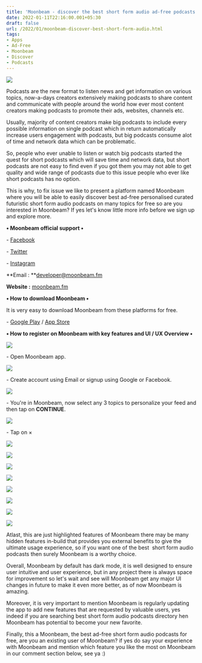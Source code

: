 ```yaml
---
title: 'Moonbeam - discover the best short form audio ad-free podcasts.'
date: 2022-01-11T22:16:00.001+05:30
draft: false
url: /2022/01/moonbeam-discover-best-short-form-audio.html
tags: 
- Apps
- Ad-Free
- Moonbeam
- Discover
- Podcasts
---
```


 [![](https://lh3.googleusercontent.com/-BdsOwIAeBnA/Yd20Y7LZ76I/AAAAAAAAIdI/EJ___wCM9pEzYqp21HYskWTQACVl_7nqACNcBGAsYHQ/s1600/1641919582846467-0.png)](https://lh3.googleusercontent.com/-BdsOwIAeBnA/Yd20Y7LZ76I/AAAAAAAAIdI/EJ___wCM9pEzYqp21HYskWTQACVl_7nqACNcBGAsYHQ/s1600/1641919582846467-0.png) 

  

Podcasts are the new format to listen news and get information on various topics, now-a-days creators extensively making podcasts to share content and communicate with people around the world how ever most content creators making podcasts to promote their ads, websites, channels etc.

  

Usually, majority of content creators make big podcasts to include every possible information on single podcast which in return automatically increase users engagement with podcasts, but big podcasts consume alot of time and network data which can be problematic.  

  

So, people who ever unable to listen or watch big podcasts started the quest for short podcasts which will save time and network data, but short podcasts are not easy to find even if you got them you may not able to get quality and wide range of podcasts due to this issue people who ever like short podcasts has no option.

  

This is why, to fix issue we like to present a platform named Moonbeam where you will be able to easily discover best ad-free personalised curated futuristic short form audio podcasts on many topics for free so are you interested in Moonbeam? If yes let's know little more info before we sign up and explore more.

  

**• Moonbeam official support •**

\- [Facebook](https://www.facebook.com/moonbeam.fm)

\- [Twitter](https://twitter.com/moonbeam_fm_)

\- [Instagram](https://www.instagram.com/moonbeam.fm)

  

**Email : **[developer@moonbeam.fm](mailto:developer@moonbeam.fm)

**Website :** [moonbeam.fm](http://moonbeam.fm)

  

**• How to download Moonbeam •**

  

It is very easy to download Moonbeam from these platforms for free.

  

\- [Google Play](https://play.google.com/store/apps/details?id=fm.app.moonbeam) / [App Store](https://apps.apple.com/us/app/moonbeam-podcast-discovery/id1531348470)

  

**• How to register on Moonbeam with key features and UI / UX Overview •**

 **[![](https://lh3.googleusercontent.com/-uEbvJogBAqI/Yd20XgERRSI/AAAAAAAAIdE/QLoWsH1Q1KU0gAnMBf3zFXDYy4BdtbnSACNcBGAsYHQ/s1600/1641919578204487-1.png)](https://lh3.googleusercontent.com/-uEbvJogBAqI/Yd20XgERRSI/AAAAAAAAIdE/QLoWsH1Q1KU0gAnMBf3zFXDYy4BdtbnSACNcBGAsYHQ/s1600/1641919578204487-1.png)** 

\- Open Moonbeam app.

  

 [![](https://lh3.googleusercontent.com/-NRVDjwuSymM/Yd20Wolk3EI/AAAAAAAAIdA/PbjWJ00NE8su6bKcTioMNaSDI_FCVUT1wCNcBGAsYHQ/s1600/1641919574247843-2.png)](https://lh3.googleusercontent.com/-NRVDjwuSymM/Yd20Wolk3EI/AAAAAAAAIdA/PbjWJ00NE8su6bKcTioMNaSDI_FCVUT1wCNcBGAsYHQ/s1600/1641919574247843-2.png) 

  

\- Create account using Email or signup using Google or Facebook.

  

 [![](https://lh3.googleusercontent.com/-w0SeeoUwgqY/Yd20VlPASHI/AAAAAAAAIc8/G5xGo-nB-CQQev3eCt22W5znQRJaweTmwCNcBGAsYHQ/s1600/1641919570251146-3.png)](https://lh3.googleusercontent.com/-w0SeeoUwgqY/Yd20VlPASHI/AAAAAAAAIc8/G5xGo-nB-CQQev3eCt22W5znQRJaweTmwCNcBGAsYHQ/s1600/1641919570251146-3.png) 

  

\- You're in Moonbeam, now select any 3 topics to personalize your feed and then tap on **CONTINUE**.

  

 [![](https://lh3.googleusercontent.com/-EuhgsoM1lSY/Yd20UgIZMRI/AAAAAAAAIc4/-_qKWRrm5BoGW8S6GsJ9_2v1Ap9dRqJQACNcBGAsYHQ/s1600/1641919566220006-4.png)](https://lh3.googleusercontent.com/-EuhgsoM1lSY/Yd20UgIZMRI/AAAAAAAAIc4/-_qKWRrm5BoGW8S6GsJ9_2v1Ap9dRqJQACNcBGAsYHQ/s1600/1641919566220006-4.png) 

  

\- Tap on ×

  

 [![](https://lh3.googleusercontent.com/-xvJsfdrGDeU/Yd20Tm4Ve-I/AAAAAAAAIc0/g90gNGtRmRohLctRGbBbqVA_fqM1YzAcACNcBGAsYHQ/s1600/1641919562238517-5.png)](https://lh3.googleusercontent.com/-xvJsfdrGDeU/Yd20Tm4Ve-I/AAAAAAAAIc0/g90gNGtRmRohLctRGbBbqVA_fqM1YzAcACNcBGAsYHQ/s1600/1641919562238517-5.png) 

  

 [![](https://lh3.googleusercontent.com/-JJYJHhQbDKc/Yd20SjxWgmI/AAAAAAAAIcw/lpcMHgyW3GIow6843ulLyzGf2Q_V2_cBgCNcBGAsYHQ/s1600/1641919558044468-6.png)](https://lh3.googleusercontent.com/-JJYJHhQbDKc/Yd20SjxWgmI/AAAAAAAAIcw/lpcMHgyW3GIow6843ulLyzGf2Q_V2_cBgCNcBGAsYHQ/s1600/1641919558044468-6.png) 

  

 [![](https://lh3.googleusercontent.com/-Jwsn8uesDMs/Yd20RgYtqtI/AAAAAAAAIcs/RY0SBdr4DEMlA2vKv3KJJDnpzCov1DzeQCNcBGAsYHQ/s1600/1641919553337207-7.png)](https://lh3.googleusercontent.com/-Jwsn8uesDMs/Yd20RgYtqtI/AAAAAAAAIcs/RY0SBdr4DEMlA2vKv3KJJDnpzCov1DzeQCNcBGAsYHQ/s1600/1641919553337207-7.png) 

  

 [![](https://lh3.googleusercontent.com/-iis7g4H8cN0/Yd20QaKT6EI/AAAAAAAAIco/P_XFQ_O1x0sfeJeJq5vwaPEcX3Tm5HyNgCNcBGAsYHQ/s1600/1641919549232071-8.png)](https://lh3.googleusercontent.com/-iis7g4H8cN0/Yd20QaKT6EI/AAAAAAAAIco/P_XFQ_O1x0sfeJeJq5vwaPEcX3Tm5HyNgCNcBGAsYHQ/s1600/1641919549232071-8.png) 

  

 [![](https://lh3.googleusercontent.com/-T6KJUfs2eBc/Yd20PTY5laI/AAAAAAAAIck/ORKuC5HrwCYVIYHpgsPRaQqy0mnOkLOWACNcBGAsYHQ/s1600/1641919545048087-9.png)](https://lh3.googleusercontent.com/-T6KJUfs2eBc/Yd20PTY5laI/AAAAAAAAIck/ORKuC5HrwCYVIYHpgsPRaQqy0mnOkLOWACNcBGAsYHQ/s1600/1641919545048087-9.png) 

  

 [![](https://lh3.googleusercontent.com/-crjpZgw1hro/Yd20OWR4GLI/AAAAAAAAIcg/drX7j60MDTUx2wIZmBmztZ5qDaEcIMESACNcBGAsYHQ/s1600/1641919541170265-10.png)](https://lh3.googleusercontent.com/-crjpZgw1hro/Yd20OWR4GLI/AAAAAAAAIcg/drX7j60MDTUx2wIZmBmztZ5qDaEcIMESACNcBGAsYHQ/s1600/1641919541170265-10.png) 

  

 [![](https://lh3.googleusercontent.com/-toDgmi_SYHc/Yd20NTqOl8I/AAAAAAAAIcc/3fVp76Pf8uwFI_EnM1bI5fzHdsU9dcWBwCNcBGAsYHQ/s1600/1641919537173061-11.png)](https://lh3.googleusercontent.com/-toDgmi_SYHc/Yd20NTqOl8I/AAAAAAAAIcc/3fVp76Pf8uwFI_EnM1bI5fzHdsU9dcWBwCNcBGAsYHQ/s1600/1641919537173061-11.png) 

  

 [![](https://lh3.googleusercontent.com/-7mdu5UmmvfU/Yd20MTOR8BI/AAAAAAAAIcY/Q11b2TV2E0soL42Tl4V4aFS04qOtq7uWQCNcBGAsYHQ/s1600/1641919531826530-12.png)](https://lh3.googleusercontent.com/-7mdu5UmmvfU/Yd20MTOR8BI/AAAAAAAAIcY/Q11b2TV2E0soL42Tl4V4aFS04qOtq7uWQCNcBGAsYHQ/s1600/1641919531826530-12.png) 

  

Atlast, this are just highlighted features of Moonbeam there may be many hidden features in-build that provides you external benefits to give the ultimate usage experience, so if you want one of the best  short form audio podcasts then surely Moonbeam is a worthy choice.

  

Overall, Moonbeam by default has dark mode, it is well designed to ensure user intuitive and user experience, but in any project there is always space for improvement so let's wait and see will Moonbeam get any major UI changes in future to make it even more better, as of now Moonbeam is amazing.

  

Moreover, it is very important to mention Moonbeam is regularly updating the app to add new features that are requested by valuable users, yes indeed if you are searching best short form audio podcasts directory hen Moonbeam has potential to become your new favorite.

  

Finally, this a Moonbeam, the best ad-free short form audio podcasts for free, are you an existing user of Moonbeam? if yes do say your experience with Moonbeam and mention which feature you like the most on Moonbeam in our comment section below, see ya :)